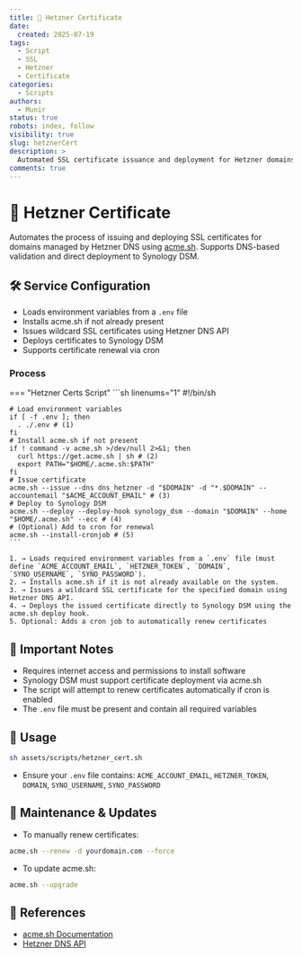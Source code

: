 ```yaml
---
title: 🔐 Hetzner Certificate
date:
  created: 2025-07-19
tags:
  - Script
  - SSL
  - Hetzner
  - Certificate
categories:
  - Scripts
authors:
  - Munir
status: true
robots: index, follow
visibility: true
slug: hetznerCert
description: >
  Automated SSL certificate issuance and deployment for Hetzner domains using acme.sh and Synology DSM.
comments: true
---
```


# 🔐 Hetzner Certificate

Automates the process of issuing and deploying SSL certificates for domains managed by Hetzner DNS using [acme.sh](https://github.com/acmesh-official/acme.sh). Supports DNS-based validation and direct deployment to Synology DSM.

<!-- more -->

## 🛠️ Service Configuration

- Loads environment variables from a `.env` file
- Installs acme.sh if not already present
- Issues wildcard SSL certificates using Hetzner DNS API
- Deploys certificates to Synology DSM
- Supports certificate renewal via cron

### Process

=== "Hetzner Certs Script"
    ```sh linenums="1"
    #!/bin/sh

    # Load environment variables
    if [ -f .env ]; then
      . ./.env # (1)
    fi
    # Install acme.sh if not present
    if ! command -v acme.sh >/dev/null 2>&1; then
      curl https://get.acme.sh | sh # (2)
      export PATH="$HOME/.acme.sh:$PATH"
    fi
    # Issue certificate
    acme.sh --issue --dns dns_hetzner -d "$DOMAIN" -d "*.$DOMAIN" --accountemail "$ACME_ACCOUNT_EMAIL" # (3)
    # Deploy to Synology DSM
    acme.sh --deploy --deploy-hook synology_dsm --domain "$DOMAIN" --home "$HOME/.acme.sh" --ecc # (4)
    # (Optional) Add to cron for renewal
    acme.sh --install-cronjob # (5)
    ```

    1. → Loads required environment variables from a `.env` file (must define `ACME_ACCOUNT_EMAIL`, `HETZNER_TOKEN`, `DOMAIN`, `SYNO_USERNAME`, `SYNO_PASSWORD`).
    2. → Installs acme.sh if it is not already available on the system.
    3. → Issues a wildcard SSL certificate for the specified domain using Hetzner DNS API.
    4. → Deploys the issued certificate directly to Synology DSM using the acme.sh deploy hook.
    5. Optional: Adds a cron job to automatically renew certificates

## 🔐 Important Notes

- Requires internet access and permissions to install software
- Synology DSM must support certificate deployment via acme.sh
- The script will attempt to renew certificates automatically if cron is enabled
- The `.env` file must be present and contain all required variables

## 🚀 Usage

```bash
sh assets/scripts/hetzner_cert.sh
```

- Ensure your `.env` file contains: `ACME_ACCOUNT_EMAIL`, `HETZNER_TOKEN`, `DOMAIN`, `SYNO_USERNAME`, `SYNO_PASSWORD`

## 🔄 Maintenance & Updates

- To manually renew certificates:
```bash
acme.sh --renew -d yourdomain.com --force
```
- To update acme.sh:
```bash
acme.sh --upgrade
```

## 🔗 References

- [acme.sh Documentation](https://github.com/acmesh-official/acme.sh)
- [Hetzner DNS API](https://dns.hetzner.com/api-docs) 
